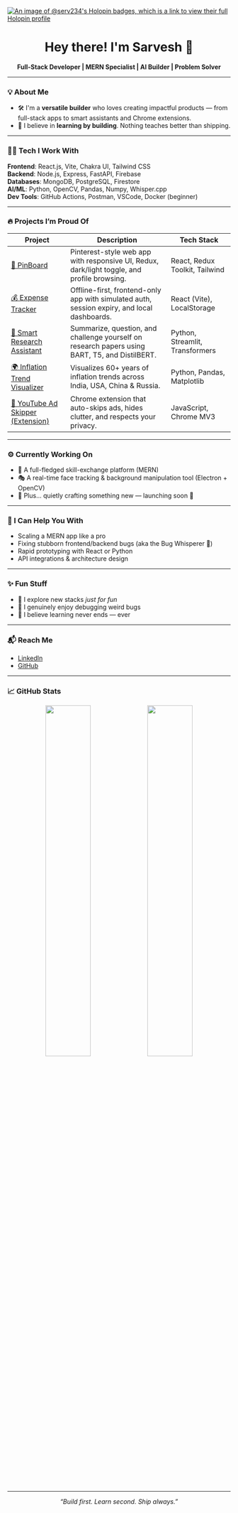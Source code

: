 
[![An image of @serv234's Holopin badges, which is a link to view their full Holopin profile](https://holopin.me/serv234)](https://holopin.io/@serv234)

<h1 align="center">Hey there! I'm Sarvesh 👋</h1>
<p align="center">
  <b>Full-Stack Developer | MERN Specialist | AI Builder | Problem Solver</b>
</p>

---

### 💡 About Me

- 🛠️ I'm a **versatile builder** who loves creating impactful products — from full-stack apps to smart assistants and Chrome extensions.
- 🚀 I believe in **learning by building**. Nothing teaches better than shipping.

---

### 👨‍💻 Tech I Work With

**Frontend**: React.js, Vite, Chakra UI, Tailwind CSS  
**Backend**: Node.js, Express, FastAPI, Firebase  
**Databases**: MongoDB, PostgreSQL, Firestore  
**AI/ML**: Python, OpenCV, Pandas, Numpy, Whisper.cpp  
**Dev Tools**: GitHub Actions, Postman, VSCode, Docker (beginner)  

---

### 🔥 Projects I’m Proud Of

| Project | Description | Tech Stack |
|--------|-------------|------------|
| [📌 PinBoard](https://github.com/serv-er/pinboard) | Pinterest-style web app with responsive UI, Redux, dark/light toggle, and profile browsing. | React, Redux Toolkit, Tailwind |
| [💰 Expense Tracker](https://github.com/serv-er/client-web) | Offline-first, frontend-only app with simulated auth, session expiry, and local dashboards. | React (Vite), LocalStorage |
| [🧠 Smart Research Assistant](https://github.com/serv-er/Smart_Assistant_For_Research_Paper_summarizer) | Summarize, question, and challenge yourself on research papers using BART, T5, and DistilBERT. | Python, Streamlit, Transformers |
| [🌍 Inflation Trend Visualizer](https://github.com/serv-er/inflation-Trend) | Visualizes 60+ years of inflation trends across India, USA, China & Russia. | Python, Pandas, Matplotlib |
| [🚫 YouTube Ad Skipper (Extension)](https://github.com/serv-er/yt-adBlock) | Chrome extension that auto-skips ads, hides clutter, and respects your privacy. | JavaScript, Chrome MV3 |

---

### ⚙️ Currently Working On

- 💼 A full-fledged skill-exchange platform (MERN)  
- 🎭 A real-time face tracking & background manipulation tool (Electron + OpenCV)  
- 🧪 Plus... quietly crafting something new — launching soon 👀

---

### 🧠 I Can Help You With

- Scaling a MERN app like a pro  
- Fixing stubborn frontend/backend bugs (aka the Bug Whisperer 🐛)  
- Rapid prototyping with React or Python  
- API integrations & architecture design  

---

### ✨ Fun Stuff

- 🧪 I explore new stacks *just for fun*  
- 🐞 I genuinely enjoy debugging weird bugs  
- 🔁 I believe learning never ends — ever  

---

### 📬 Reach Me

- [LinkedIn](https://www.linkedin.com/in/sarvesh-baranwal-9a5b29201)  
- [GitHub](https://github.com/serv-er)  
<!--- Add your portfolio link if you have one -->

---

### 📈 GitHub Stats

<p align="center">
  <img src="https://github-readme-stats.vercel.app/api?username=serv-er&show_icons=true&theme=react&count_private=true" width="45%" />
  <img src="https://github-readme-streak-stats.herokuapp.com/?user=serv-er&theme=react" width="45%" />
</p>

---

<p align="center">
  <i>“Build first. Learn second. Ship always.”</i>
</p>



